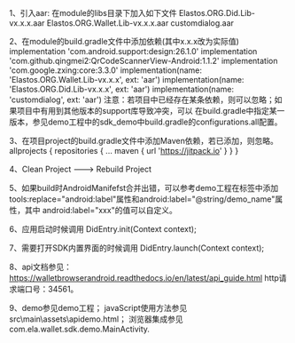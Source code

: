 1、引入aar: 在module的libs目录下加入如下文件
Elastos.ORG.Did.Lib-vx.x.x.aar
Elastos.ORG.Wallet.Lib-vx.x.x.aar
customdialog.aar

2、在module的build.gradle文件中添加依赖(其中x.x.x改为实际值)
    implementation 'com.android.support:design:26.1.0'
    implementation 'com.github.qingmei2:QrCodeScannerView-Android:1.1.2'
    implementation 'com.google.zxing:core:3.3.0'
    implementation(name: 'Elastos.ORG.Wallet.Lib-vx.x.x', ext: 'aar')
    implementation(name: 'Elastos.ORG.Did.Lib-vx.x.x', ext: 'aar')
    implementation(name: 'customdialog', ext: 'aar')
注意：若项目中已经存在某条依赖，则可以忽略；如果项目中有用到其他版本的support库导致冲突，可以
在build.gradle中指定某一版本，参见demo工程中的sdk_demo中build.gradle的configurations.all配置。

3、在项目project的build.gradle文件中添加Maven依赖，若已添加，则忽略。
allprojects {
    repositories {
        ...
        maven { url 'https://jitpack.io' }
    }
}

4、Clean Project ---> Rebuild Project

5、如果build时AndroidManifefst合并出错，可以参考demo工程在<Application>标签中添加
tools:replace="android:label"属性和android:label="@string/demo_name"属性，其中
android:label="xxx"的值可以自定义。

6、应用启动时候调用        DidEntry.init(Context context);

7、需要打开SDK内置界面的时候调用   DidEntry.launch(Context context);

8、api文档参见：https://walletbrowserandroid.readthedocs.io/en/latest/api_guide.html
http请求端口号：34561。

9、demo参见demo工程；
javaScript使用方法参见src\main\assets\apidemo.html；
浏览器集成参见com.ela.wallet.sdk.demo.MainActivity.

